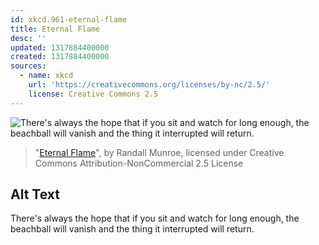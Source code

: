 ```yaml
---
id: xkcd.961-eternal-flame
title: Eternal Flame
desc: ''
updated: 1317884400000
created: 1317884400000
sources:
  - name: xkcd
    url: 'https://creativecommons.org/licenses/by-nc/2.5/'
    license: Creative Commons 2.5
---
```

![There's always the hope that if you sit and watch for long enough, the beachball will vanish and the thing it interrupted will return.](https://imgs.xkcd.com/comics/eternal_flame.gif)
> "[Eternal Flame](https://xkcd.com/961/)", by Randall Munroe, licensed under Creative Commons Attribution-NonCommercial 2.5 License

## Alt Text
There's always the hope that if you sit and watch for long enough, the beachball will vanish and the thing it interrupted will return.

